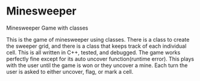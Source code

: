 # Minesweeper
Minesweeper Game with classes

This is the game of minesweeper using classes.  There is a class to
create the sweeper grid, and there is a class that keeps track of each
individual cell.  This is all written in C++, tested, and debugged.  The
game works perfectly fine except for its auto uncover function(runtime error).
This plays with the user until the game is won or they uncover a mine.
Each turn the user is asked to either uncover, flag, or mark a cell.
